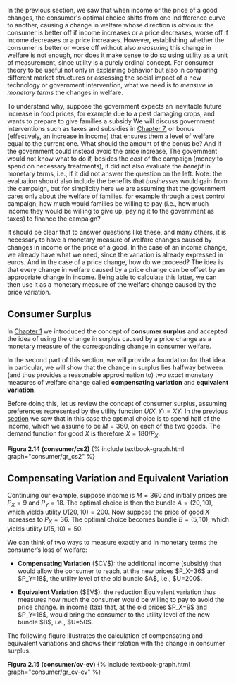 




In the previous section, we saw that when income or the price of a good changes, the consumer's optimal choice shifts from one indifference curve to another, causing a change in welfare whose direction is obvious: the consumer is better off if income increases or a price decreases, worse off if income decreases or a price increases. However, establishing whether the consumer is better or worse off without also <i>measuring</i> this change in welfare is not enough, nor does it make sense to do so using utility as a unit of measurement, since utility is a purely ordinal concept. For consumer theory to be useful not only in explaining behavior but also in comparing different market structures or assessing the social impact of a new technology or government intervention, what we need is to <i>measure in monetary terms</i> the changes in welfare.

To understand why, suppose the government expects an inevitable future increase in food prices, for example due to a pest damaging crops, and wants to prepare to give families a subsidy
<span class="marginnote">
  We will discuss government interventions such as taxes and subsidies in <a href="{{ site.baseurl }}/en/III/7">Chapter 7.</a>
</span>
or bonus (effectively, an increase in income) that ensures them a level of welfare equal to the current one. What should the amount of the bonus be? And if the government could instead avoid the price increase,
<span class="marginnote">
  The government would not know what to do if, besides the <i>cost</i> of the campaign (money to spend on necessary treatments), it did not also evaluate the <i>benefit</i> in monetary terms, i.e., if it did not answer the question on the left. Note: the evaluation should also include the benefits that <i>businesses</i> would gain from the campaign, but for simplicity here we are assuming that the government cares only about the welfare of families.
</span>
for example through a pest control campaign, how much would families be willing to pay (i.e., how much income they would be willing to give up, paying it to the government as taxes) to finance the campaign?

It should be clear that to answer questions like these, and many others, it is necessary to have a monetary measure of welfare changes caused by changes in income or the price of a good. In the case of an income change, we already have what we need, since the variation is already expressed in euros. And in the case of a price change, how do we proceed? The idea is that every change in welfare caused by a price change can be offset by an appropriate change in income. Being able to calculate this latter, we can then use it as a monetary measure of the welfare change caused by the price variation.



























<h2 id="subsec_cs">Consumer Surplus</h2>

In <a href="{{ site.baseurl }}/en/I/1">Chapter 1</a> we introduced the concept of <b>consumer surplus</b> and accepted the idea of using the change in surplus caused by a price change as a monetary measure of the corresponding change in consumer welfare.

In the second part of this section, we will provide a foundation for that idea. In particular, we will show that the change in surplus lies halfway between (and thus provides a reasonable approximation to) two <i>exact</i> monetary measures of welfare change called <b>compensating variation</b> and <b>equivalent variation</b>.

Before doing this, let us review the concept of consumer surplus, assuming preferences represented by the utility function $U(X,Y)=XY$. In the <a href="{{ site.baseurl }}/en/I/2/3#item_cobb-optchoice">previous section</a> we saw that in this case the optimal choice is to spend half of the income, which we assume to be $M=360$, on each of the two goods. The demand function for good $X$ is therefore $X=180/P_X$.


<a id="gr_consumer/cs2"><strong>Figura 2.14 (consumer/cs2)</strong></a>
{% include textbook-graph.html graph="consumer/gr_cs2" %}





















<h2 id="subsec_cv-ev">Compensating Variation and Equivalent Variation</h2>

Continuing our example, suppose income is $M=360$ and initially prices are $P_X=9$ and $P_Y=18$. The optimal choice is then the bundle $A=(20,10)$, which yields utility $U(20,10)=200$. Now suppose the price of good $X$ increases to $P_X=36$. The optimal choice becomes bundle $B=(5,10)$, which yields utility $U(5,10)=50$.

We can think of two ways to measure exactly and in monetary terms the consumer’s loss of welfare:
<ul>
  <li>
    <p>
      <b>Compensating Variation</b> ($CV$): the additional income (subsidy)
      that would allow the consumer to reach, at the new prices $P_X=36$ and $P_Y=18$, the utility level of the old bundle $A$, i.e., $U=200$.
    </p>
  </li>
  <li>
    <p>
      <b>Equivalent Variation</b> ($EV$): the reduction
      <span class="marginnote">
        Equivalent variation thus measures how much the consumer would be willing to pay to avoid the price change.
      </span>
      in income (tax) that, at the old prices $P_X=9$ and $P_Y=18$, would bring the consumer to the utility level of the new bundle $B$, i.e., $U=50$.
    </p>
  </li>
</ul>

The following figure illustrates the calculation of compensating and equivalent variations and shows their relation with the change in consumer surplus.

<a id="gr_consumer/cv-ev"><strong>Figura 2.15 (consumer/cv-ev)</strong></a>
{% include textbook-graph.html graph="consumer/gr_cv-ev" %}




















<!-- <br>

<h2 id="subsec_hicks">**Domanda compensata</h2>
Che relazione c'è tra variazione compensativa, variazione equivalente e surplus del consumatore?

<p><span style="color: Black;">
\(\begin{gathered}
E_{200}(P_X)
=
P_X\times X^c_{200}(P_X)+P_Y\times Y^c_{200}(P_X)
\end{gathered}\)
</span></p>

<p><span style="color: Black;">
\(\begin{gathered}
E_{200}(P_X+\Delta P_X)
=
(P_X+\Delta P_X)\times X^c_{200}(P_X+\Delta P_X)+P_Y\times Y^c_{200}(P_X+\Delta P_X)
\end{gathered}\)
</span></p>

bla bla bla bla bla bla bla bla bla bla bla bla bla bla bla bla bla bla bla bla bla bla bla bla bla bla bla bla bla bla bla bla bla bla bla bla bla bla bla bla bla bla bla bla bla bla bla bla bla bla bla bla 

<a id="gr_consumer/cv-ev-cs"><strong>Figura 2.XXXX (consumer/cv-ev-cs)</strong></a>
{% include textbook-graph.html graph="consumer/gr_cv-ev-cs" %}

bla bla bla bla bla bla bla bla bla bla bla bla bla bla bla bla bla bla bla bla bla bla bla bla bla bla bla bla bla bla bla bla bla bla bla bla bla bla bla bla bla bla bla bla bla bla bla bla bla bla bla bla 
 -->

















